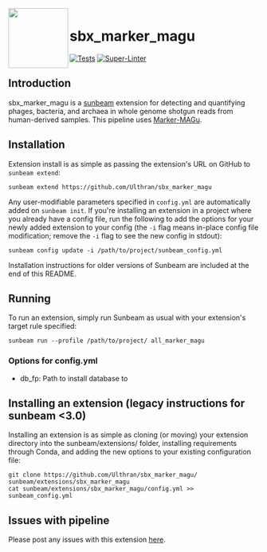 <img src="https://github.com/sunbeam-labs/sunbeam/blob/stable/docs/images/sunbeam_logo.gif" width=120, height=120 align="left" />

# sbx_marker_magu

<!-- Badges start -->
[![Tests](https://github.com/Ulthran/sbx_marker_magu/actions/workflows/tests.yml/badge.svg)](https://github.com/Ulthran/sbx_marker_magu/actions/workflows/tests.yml)
[![Super-Linter](https://github.com/Ulthran/sbx_marker_magu/actions/workflows/linters.yml/badge.svg)](https://github.com/Ulthran/sbx_marker_magu/actions/workflows/linters.yml)
<!-- Badges end -->

## Introduction

sbx_marker_magu is a [sunbeam](https://github.com/sunbeam-labs/sunbeam) extension for detecting and quantifying phages, bacteria, and archaea in whole genome shotgun reads from human-derived samples. This pipeline uses [Marker-MAGu](https://github.com/cmmr/Marker-MAGu/tree/main).

## Installation

Extension install is as simple as passing the extension's URL on GitHub to `sunbeam extend`:

    sunbeam extend https://github.com/Ulthran/sbx_marker_magu

Any user-modifiable parameters specified in `config.yml` are automatically added on `sunbeam init`. If you're installing an extension in a project where you already have a config file, run the following to add the options for your newly added extension to your config (the `-i` flag means in-place config file modification; remove the `-i` flag to see the new config in stdout):

    sunbeam config update -i /path/to/project/sunbeam_config.yml

Installation instructions for older versions of Sunbeam are included at the end of this README.

## Running

To run an extension, simply run Sunbeam as usual with your extension's target rule specified:

    sunbeam run --profile /path/to/project/ all_marker_magu

### Options for config.yml

  - db_fp: Path to install database to
    
## Installing an extension (legacy instructions for sunbeam <3.0)

Installing an extension is as simple as cloning (or moving) your extension directory into the sunbeam/extensions/ folder, installing requirements through Conda, and adding the new options to your existing configuration file: 

    git clone https://github.com/Ulthran/sbx_marker_magu/ sunbeam/extensions/sbx_marker_magu
    cat sunbeam/extensions/sbx_marker_magu/config.yml >> sunbeam_config.yml

## Issues with pipeline

Please post any issues with this extension [here](https://github.com/Ulthran/sbx_marker_magu/issues).
